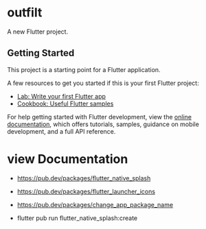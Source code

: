# outfilt

A new Flutter project.

## Getting Started

This project is a starting point for a Flutter application.

A few resources to get you started if this is your first Flutter project:

- [Lab: Write your first Flutter app](https://docs.flutter.dev/get-started/codelab)
- [Cookbook: Useful Flutter samples](https://docs.flutter.dev/cookbook)

For help getting started with Flutter development, view the
[online documentation](https://docs.flutter.dev/), which offers tutorials,
samples, guidance on mobile development, and a full API reference.

# view Documentation

- https://pub.dev/packages/flutter_native_splash
- https://pub.dev/packages/flutter_launcher_icons
- https://pub.dev/packages/change_app_package_name

- flutter pub run flutter_native_splash:create

